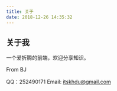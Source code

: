 ```yaml
---
title: 关于
date: 2018-12-26 14:35:32
---
```

## 关于我

一个爱折腾的前端，欢迎分享知识。

From BJ

QQ：252490171
Email: itskhdu@gmail.com
